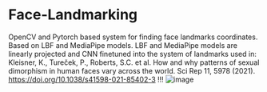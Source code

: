 # Face-Landmarking
OpenCV and Pytorch based system for finding face landmarks coordinates. Based on LBF and MediaPipe models.
LBF and MediaPipe models are linearly projected and CNN finetuned into the system of landmarks used in:
Kleisner, K., Tureček, P., Roberts, S.C. et al. How and why patterns of sexual dimorphism in human faces vary across the world. Sci Rep 11, 5978 (2021). https://doi.org/10.1038/s41598-021-85402-3
!!!
![image](https://github.com/JaroslavTrnka1/Face-Landmarking/assets/85038909/df2b2c53-3d32-46f9-af3c-3561b1e64bd8)
